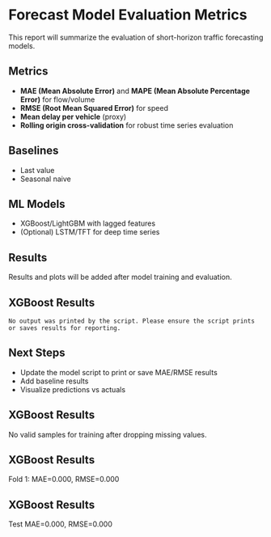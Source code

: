 # Forecast Model Evaluation Metrics

This report will summarize the evaluation of short-horizon traffic forecasting models.

## Metrics
- **MAE (Mean Absolute Error)** and **MAPE (Mean Absolute Percentage Error)** for flow/volume
- **RMSE (Root Mean Squared Error)** for speed
- **Mean delay per vehicle** (proxy)
- **Rolling origin cross-validation** for robust time series evaluation

## Baselines
- Last value
- Seasonal naive

## ML Models
- XGBoost/LightGBM with lagged features
- (Optional) LSTM/TFT for deep time series

## Results
Results and plots will be added after model training and evaluation.

## XGBoost Results

```
No output was printed by the script. Please ensure the script prints or saves results for reporting.
```

## Next Steps
- Update the model script to print or save MAE/RMSE results
- Add baseline results
- Visualize predictions vs actuals

## XGBoost Results
No valid samples for training after dropping missing values.

## XGBoost Results
Fold 1: MAE=0.000, RMSE=0.000

## XGBoost Results
Test MAE=0.000, RMSE=0.000
